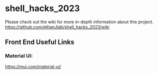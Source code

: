 # shell_hacks_2023

Please check out the wiki for more in-depth information about this project.
https://github.com/ethanJlab/shell_hacks_2023/wiki


## Front End Useful Links

### Material UI:
https://mui.com/material-ui/
